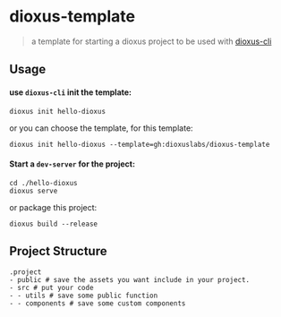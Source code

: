 # dioxus-template

> a template for starting a dioxus project to be used with
> [dioxus-cli](https://github.com/DioxusLabs/cli)

## Usage

#### use `dioxus-cli` init the template:

```
dioxus init hello-dioxus
```

or you can choose the template, for this template:

```
dioxus init hello-dioxus --template=gh:dioxuslabs/dioxus-template
```

#### Start a `dev-server` for the project:

```
cd ./hello-dioxus
dioxus serve
```

or package this project:

```
dioxus build --release
```

## Project Structure

```
.project
- public # save the assets you want include in your project.
- src # put your code
- - utils # save some public function
- - components # save some custom components
```
